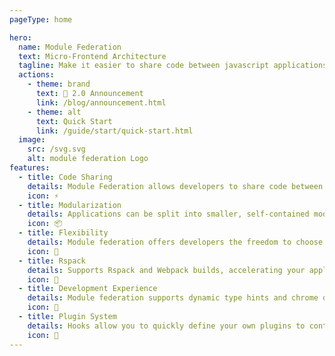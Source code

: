 ```yaml
---
pageType: home

hero:
  name: Module Federation
  text: Micro-Frontend Architecture
  tagline: Make it easier to share code between javascript applications and make team collaboration more efficient
  actions:
    - theme: brand
      text: 🎉 2.0 Announcement
      link: /blog/announcement.html
    - theme: alt
      text: Quick Start
      link: /guide/start/quick-start.html
  image:
    src: /svg.svg
    alt: module federation Logo
features:
  - title: Code Sharing
    details: Module Federation allows developers to share code between multiple projects in a decentralized way, making it easier to manage complex applications.
    icon: ⚡
  - title: Modularization
    details: Applications can be split into smaller, self-contained modules that can be independently developed, tested, and deployed.
    icon: 📦
  - title: Flexibility
    details: Module federation offers developers the freedom to choose and implement the architecture that best suits their needs.
    icon: 🎯
  - title: Rspack
    details: Supports Rspack and Webpack builds, accelerating your application builds.
    icon: 🦀
  - title: Development Experience
    details: Module federation supports dynamic type hints and chrome devtool to enhance the development experience.
    icon: 🚀
  - title: Plugin System
    details: Hooks allow you to quickly define your own plugins to control the behavior of module loading.
    icon: 🎨
---
```

